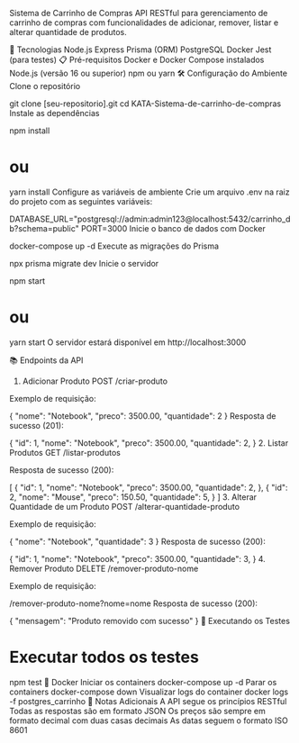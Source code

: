 Sistema de Carrinho de Compras
API RESTful para gerenciamento de carrinho de compras com funcionalidades de adicionar, remover, listar e alterar quantidade de produtos.

🚀 Tecnologias
Node.js
Express
Prisma (ORM)
PostgreSQL
Docker
Jest (para testes)
📋 Pré-requisitos
Docker e Docker Compose instalados
Node.js (versão 16 ou superior)
npm ou yarn
🛠️ Configuração do Ambiente
Clone o repositório

git clone [seu-repositorio].git
cd KATA-Sistema-de-carrinho-de-compras
Instale as dependências

npm install
# ou
yarn install
Configure as variáveis de ambiente Crie um arquivo .env na raiz do projeto com as seguintes variáveis:

DATABASE_URL="postgresql://admin:admin123@localhost:5432/carrinho_db?schema=public"
PORT=3000
Inicie o banco de dados com Docker

docker-compose up -d
Execute as migrações do Prisma

npx prisma migrate dev
Inicie o servidor

npm start
# ou
yarn start
O servidor estará disponível em http://localhost:3000

📚 Endpoints da API
1. Adicionar Produto
POST /criar-produto

Exemplo de requisição:

{
  "nome": "Notebook",
  "preco": 3500.00,
  "quantidade": 2
}
Resposta de sucesso (201):

{
  "id": 1,
  "nome": "Notebook",
  "preco": 3500.00,
  "quantidade": 2,
}
2. Listar Produtos
GET /listar-produtos

Resposta de sucesso (200):

[
  {
    "id": 1,
    "nome": "Notebook",
    "preco": 3500.00,
    "quantidade": 2,
  },
  {
    "id": 2,
    "nome": "Mouse",
    "preco": 150.50,
    "quantidade": 5,
  }
]
3. Alterar Quantidade de um Produto
POST /alterar-quantidade-produto

Exemplo de requisição:

{
  "nome": "Notebook",
  "quantidade": 3
}
Resposta de sucesso (200):

{
  "id": 1,
  "nome": "Notebook",
  "preco": 3500.00,
  "quantidade": 3,
}
4. Remover Produto
DELETE /remover-produto-nome

Exemplo de requisição:

/remover-produto-nome?nome=nome
Resposta de sucesso (200):

{
  "mensagem": "Produto removido com sucesso"
}
🧪 Executando os Testes
# Executar todos os testes
npm test
🐳 Docker
Iniciar os containers
docker-compose up -d
Parar os containers
docker-compose down
Visualizar logs do container
docker logs -f postgres_carrinho
📝 Notas Adicionais
A API segue os princípios RESTful
Todas as respostas são em formato JSON
Os preços são sempre em formato decimal com duas casas decimais
As datas seguem o formato ISO 8601
